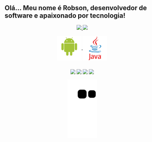 ## Olá... Meu nome é Robson, desenvolvedor de software e apaixonado por tecnologia!
<div align="center">
  <a href="https://github.com/djroydb">
  <img height="160em" src="https://github-readme-stats.vercel.app/api?username=djroydb&show_icons=true&theme=dark&include_all_commits=true&count_private=true"/>
  <img height="160em" src="https://github-readme-stats.vercel.app/api/top-langs/?username=djroydb&layout=compact&langs_count=7&theme=dark"/>
</div>
  
<div align="center" style="display: inline_block"><br>
  <img align="center" alt="djroydb-Android" height="80" width="80" src="https://raw.githubusercontent.com/devicons/devicon/master/icons/android/android-original-wordmark.svg">
  <img align="center" alt="djroydb-Java" height="80" width="80" src="https://raw.githubusercontent.com/devicons/devicon/master/icons/java/java-original-wordmark.svg">
  </div>
  
 ##
  
<div align="center">
  <a href="https://instagram.com/djroydb" target="_blank"><img src="https://img.shields.io/badge/-Instagram-%23E4405F?style=for-the-badge&logo=instagram&logoColor=white"></a>
 	<a href="https://www.twitch.tv/Dj_Roy_" target="_blank"><img src="https://img.shields.io/badge/Twitch-9146FF?style=for-the-badge&logo=twitch&logoColor=white" target="_blank"></a>
  <a href = "mailto:djroydb@gmail.com"><img src="https://img.shields.io/badge/-Gmail-%23333?style=for-the-badge&logo=gmail&logoColor=white" target="_blank"></a>
  <a href="https://www.linkedin.com/in/robsonfreitasmobiledev" target="_blank"><img src="https://img.shields.io/badge/-LinkedIn-%230077B5?style=for-the-badge&logo=linkedin&logoColor=white" target="_blank"></a> 
 
  ![Snake animation](https://github.com/djroydb/djroydb/blob/output/github-contribution-grid-snake.svg)
 
</div>
